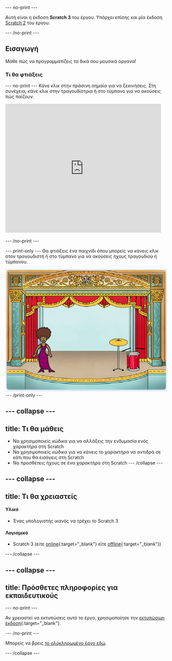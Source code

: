 --- no-print ---

Αυτή είναι η έκδοση **Scratch 3** του έργου. Υπάρχει επίσης και μία έκδοση [Scratch 2](https://projects.raspberrypi.org/el-GR/projects/rock-band-scratch2) του έργου.

--- /no-print ---

## Εισαγωγή

Μάθε πώς να προγραμματίζεις τα δικά σου μουσικά όργανα!

### Τι θα φτιάξεις

--- no-print --- Κάνε κλικ στην πράσινη σημαία για να ξεκινήσεις. Στη συνέχεια, κάνε κλικ στην τραγουδίστρια ή στο τύμπανο για να ακούσεις πώς παίζουν.

<div class="scratch-preview">
  <iframe allowtransparency="true" width="485" height="402" src="https://scratch.mit.edu/projects/embed/276872220/?autostart=false" frameborder="0" scrolling="no"></iframe>
</div>

--- /no-print ---

--- print-only --- Θα φτιάξεις ένα παιχνίδι όπου μπορείς να κάνεις κλικ στον τραγουδιστή ή στο τύμπανο για να ακούσεις ήχους τραγουδιού ή τύμπανου.

![game screenshot](images/demo.png) --- /print-only ---

--- collapse ---
---
title: Τι θα μάθεις
---

+ Να χρησιμοποιείς κώδικα για να αλλάξεις την ενδυμασία ενός χαρακτήρα στη Scratch
+ Να χρησιμοποιείς κώδικα για να κάνεις το χαρακτήρα να αντιδρά σε κάτι που θα εισάγεις στη Scratch
+ Να προσθέτεις ήχους σε ένα χαρακτήρα στη Scratch --- /collapse ---

--- collapse ---
---
title: Τι θα χρειαστείς
---

#### Υλικό

+ Ένας υπολογιστής ικανός να τρέχει το Scratch 3

#### Λογισμικό

+ Scratch 3 (είτε [online](http://rpf.io/scratchon){:target="_blank"} είτε [offline](http://rpf.io/scratchoff){:target="_blank"})

--- /collapse ---

--- collapse ---
---
title: Πρόσθετες πληροφορίες για εκπαιδευτικούς
---

--- no-print ---

Αν χρειαστεί να εκτυπώσεις αυτό το έργο, χρησιμοποίησε την [εκτυπώσιμη έκδοση](https://projects.raspberrypi.org/el-GR/projects/rock-band/print){:target="_blank"}.

--- /no-print ---

Μπορείς να βρεις [το ολοκληρωμένο έργο εδώ](http://rpf.io/p/el-GR/rock-band-get).

--- /collapse ---